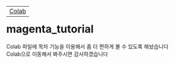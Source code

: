 <table align="left">
  <td>
    <a target="_blank" href="https://colab.research.google.com/github/hooha1207/magenta_tutorial.git">Colab</a>
  </td>
</table>

# magenta_tutorial
Colab 파일에 목차 기능을 이용해서 좀 더 편하게 볼 수 있도록 해놨습니다  
Colab으로 이동해서 봐주시면 감사하겠습니다
